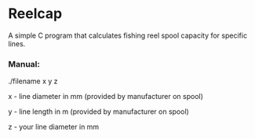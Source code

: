 # **Reelcap**
A simple C program that calculates fishing reel spool capacity for specific lines.

### Manual:
./filename x y z

x - line diameter in mm (provided by manufacturer on spool)

y - line length in m (provided by manufacturer on spool)

z - your line diameter in mm
